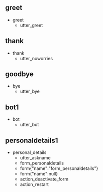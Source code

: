 ## greet
* greet
  - utter_greet

## thank
* thank
  - utter_noworries

## goodbye
* bye
  - utter_bye

## bot1
* bot
  - utter_bot

<!-- ## shareprice1
* shareprice
  - action_shareprice -->

## personaldetails1
* personal_details
  - utter_askname
  - form_personaldetails
  - form{"name":"form_personaldetails"}
  - form{"name":null}
  - action_deactivate_form
  - action_restart
  <!-- - form{"DOB":"form_personaldetails"}
  - form{"DOB":null} -->

